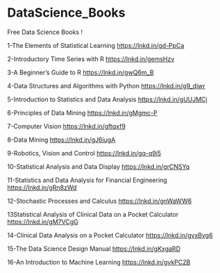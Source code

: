 # DataScience_Books


Free Data Science Books !


1-The Elements of Statistical Learning
https://lnkd.in/gd-PpCa
 
2-Introductory Time Series with R
https://lnkd.in/gemsHzv
 
3-A Beginner’s Guide to R
https://lnkd.in/gwQ6m_B
  
4-Data Structures and Algorithms with Python
https://lnkd.in/g9_djwr
 
5-Introduction to Statistics and Data Analysis
https://lnkd.in/gUUJMCj
 
6-Principles of Data Mining
https://lnkd.in/gMgmc-P
 
7-Computer Vision
https://lnkd.in/gftqxf9
 
8-Data Mining
https://lnkd.in/gJ6iugA
 
9-Robotics, Vision and Control
https://lnkd.in/gq-q9i5
 
10-Statistical Analysis and Data Display
https://lnkd.in/grCNSYq
 
11-Statistics and Data Analysis for Financial Engineering
https://lnkd.in/gRn8zWd
 
12-Stochastic Processes and Calculus
https://lnkd.in/gnWaWW6

13Statistical Analysis of Clinical Data on a Pocket Calculator
https://lnkd.in/gM7VCgG

14-Clinical Data Analysis on a Pocket Calculator
https://lnkd.in/gvxBvg6

15-The Data Science Design Manual
https://lnkd.in/gKxgaRD

16-An Introduction to Machine Learning
https://lnkd.in/gykPC2B
